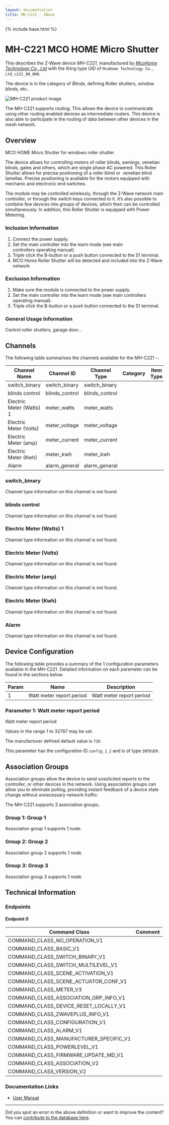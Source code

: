 ```yaml
---
layout: documentation
title: MH-C221 - ZWave
---
```


{% include base.html %}

# MH-C221 MCO HOME Micro Shutter
This describes the Z-Wave device *MH-C221*, manufactured by *[McoHome Technology Co., Ltd](http://www.mcohome.com/)* with the thing type UID of ```McoHome Technology Co., Ltd_c221_00_000```.

The device is in the category of *Blinds*, defining Roller shutters, window blinds, etc..

![MH-C221 product image](https://opensmarthouse.org/assets/zwave/attachments/1038/Capture.PNG)


The MH-C221 supports routing. This allows the device to communicate using other routing enabled devices as intermediate routers.  This device is also able to participate in the routing of data between other devices in the mesh network.

## Overview

MCO HOME Micro Shutter for windows roller shutter

The device allows for controlling motors of roller blinds, awnings, venetian blinds, gates and others, which are single phase AC powered. This Roller Shutter allows for precise positioning of a roller blind or  venetian blind lamellas. Precise positioning is available for the motors equipped with mechanic and electronic end switches.

The module may be controlled wirelessly, through the Z-Wave network main controller, or through the switch keys connected to it. It’s also possible to combine few devices into groups of devices, which then can be controlled simultaneously. In addition, this Roller Shutter is equipped with Power Metering.

### Inclusion Information

  1. Connect the power supply.
  2. Set the main controller into the learn mode (see main controllers operating manual).
  3. Triple click the B-button or a push button connected to the S1 terminal.
  4. MCO Home Roller Shutter will be detected and included into the Z-Wave network

### Exclusion Information

  1. Make sure the module is connected to the power supply.
  2. Set the main controller into the learn mode (see main controllers operating manual).
  3. Triple click the B-button or a push button connected to the S1 terminal.

### General Usage Information

Control roller shutters, garage door...

## Channels

The following table summarises the channels available for the MH-C221 -:

| Channel Name | Channel ID | Channel Type | Category | Item Type |
|--------------|------------|--------------|----------|-----------|
| switch_binary | switch_binary | switch_binary |  |  | 
| blinds control | blinds_control | blinds_control |  |  | 
| Electric Meter (Watts) 1 | meter_watts | meter_watts |  |  | 
| Electric Meter (Volts) | meter_voltage | meter_voltage |  |  | 
| Electric Meter (amp) | meter_current | meter_current |  |  | 
| Electric Meter (Kwh) | meter_kwh | meter_kwh |  |  | 
| Alarm | alarm_general | alarm_general |  |  | 

### switch_binary
Channel type information on this channel is not found.

### blinds control
Channel type information on this channel is not found.

### Electric Meter (Watts) 1
Channel type information on this channel is not found.

### Electric Meter (Volts)
Channel type information on this channel is not found.

### Electric Meter (amp)
Channel type information on this channel is not found.

### Electric Meter (Kwh)
Channel type information on this channel is not found.

### Alarm
Channel type information on this channel is not found.



## Device Configuration

The following table provides a summary of the 1 configuration parameters available in the MH-C221.
Detailed information on each parameter can be found in the sections below.

| Param | Name  | Description |
|-------|-------|-------------|
| 1 | Watt meter report period | Watt meter report period |

### Parameter 1: Watt meter report period

Watt meter report period

Values in the range 1 to 32767 may be set.

The manufacturer defined default value is ```720```.

This parameter has the configuration ID ```config_1_2``` and is of type ```INTEGER```.


## Association Groups

Association groups allow the device to send unsolicited reports to the controller, or other devices in the network. Using association groups can allow you to eliminate polling, providing instant feedback of a device state change without unnecessary network traffic.

The MH-C221 supports 3 association groups.

### Group 1: Group 1


Association group 1 supports 1 node.

### Group 2: Group 2


Association group 2 supports 1 node.

### Group 3: Group 3


Association group 3 supports 1 node.

## Technical Information

### Endpoints

#### Endpoint 0

| Command Class | Comment |
|---------------|---------|
| COMMAND_CLASS_NO_OPERATION_V1| |
| COMMAND_CLASS_BASIC_V1| |
| COMMAND_CLASS_SWITCH_BINARY_V1| |
| COMMAND_CLASS_SWITCH_MULTILEVEL_V1| |
| COMMAND_CLASS_SCENE_ACTIVATION_V1| |
| COMMAND_CLASS_SCENE_ACTUATOR_CONF_V1| |
| COMMAND_CLASS_METER_V3| |
| COMMAND_CLASS_ASSOCIATION_GRP_INFO_V1| |
| COMMAND_CLASS_DEVICE_RESET_LOCALLY_V1| |
| COMMAND_CLASS_ZWAVEPLUS_INFO_V1| |
| COMMAND_CLASS_CONFIGURATION_V1| |
| COMMAND_CLASS_ALARM_V1| |
| COMMAND_CLASS_MANUFACTURER_SPECIFIC_V1| |
| COMMAND_CLASS_POWERLEVEL_V1| |
| COMMAND_CLASS_FIRMWARE_UPDATE_MD_V1| |
| COMMAND_CLASS_ASSOCIATION_V2| |
| COMMAND_CLASS_VERSION_V2| |

### Documentation Links

* [User Manual](https://www.opensmarthouse.org/zwavedatabase/1038/User-Manual.pdf)

---

Did you spot an error in the above definition or want to improve the content?
You can [contribute to the database here](https://www.opensmarthouse.org/zwavedatabase/1038).
